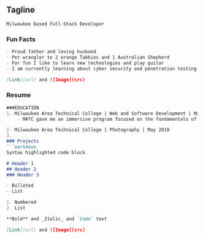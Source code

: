 ## Tagline 
```
Milwaukee based Full-Stack Developer
```

### Fun Facts
```markdown
- Proud father and loving husband
- Pet wrangler to 2 orange Tabbies and 1 Australian Shepherd
- For fun I like to learn new technologies and play guitar
- I am currently learning about cyber security and penetration testing

[Link](url) and ![Image](src)
```


### Resume
```markdown
###EDUCATION  
1. Milwaukee Area Technical College | Web and Software Development | May 2018
    - MATC gave me an immersive program focused on the fundamentals of development while challenging me every step of the way.

2. Milwaukee Area Technical College | Photography | May 2010
3. 
### Projects
```markdown
Syntax highlighted code block

# Header 1
## Header 2
### Header 3

- Bulleted
- List

1. Numbered
2. List

**Bold** and _Italic_ and `Code` text

[Link](url) and ![Image](src)
```
